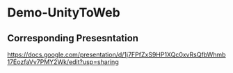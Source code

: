# Demo-UnityToWeb

## Corresponding Presesntation
https://docs.google.com/presentation/d/1j7FPfZxS9HP1XQc0xvRsQfbWhmb17EozfaVv7PMY2Wk/edit?usp=sharing
